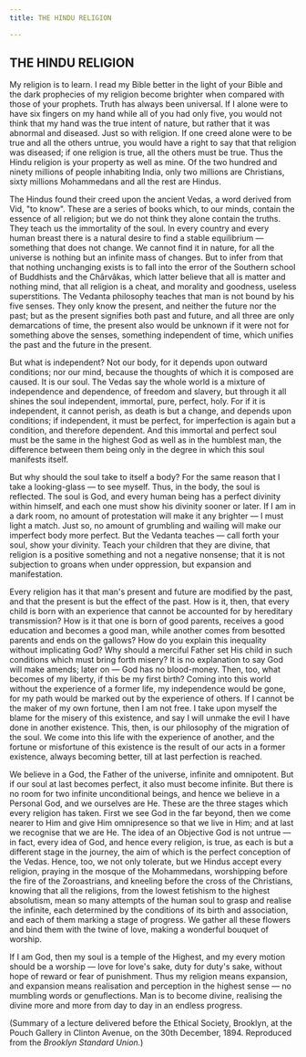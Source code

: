 ```yaml
---
title: THE HINDU RELIGION

---
```





  

## THE HINDU RELIGION

My religion is to learn. I read my Bible better in the light of your
Bible and the dark prophecies of my religion become brighter when
compared with those of your prophets. Truth has always been universal.
If I alone were to have six fingers on my hand while all of you had only
five, you would not think that my hand was the true intent of nature,
but rather that it was abnormal and diseased. Just so with religion. If
one creed alone were to be true and all the others untrue, you would
have a right to say that that religion was diseased; if one religion is
true, all the others must be true. Thus the Hindu religion is your
property as well as mine. Of the two hundred and ninety millions of
people inhabiting India, only two millions are Christians, sixty
millions Mohammedans and all the rest are Hindus.

The Hindus found their creed upon the ancient Vedas, a word derived from
Vid, "to know". These are a series of books which, to our minds, contain
the essence of all religion; but we do not think they alone contain the
truths. They teach us the immortality of the soul. In every country and
every human breast there is a natural desire to find a stable
equilibrium — something that does not change. We cannot find it in
nature, for all the universe is nothing but an infinite mass of changes.
But to infer from that that nothing unchanging exists is to fall into
the error of the Southern school of Buddhists and the Chârvâkas, which
latter believe that all is matter and nothing mind, that all religion is
a cheat, and morality and goodness, useless superstitions. The Vedanta
philosophy teaches that man is not bound by his five senses. They only
know the present, and neither the future nor the past; but as the
present signifies both past and future, and all three are only
demarcations of time, the present also would be unknown if it were not
for something above the senses, something independent of time, which
unifies the past and the future in the present.

But what is independent? Not our body, for it depends upon outward
conditions; nor our mind, because the thoughts of which it is composed
are caused. It is our soul. The Vedas say the whole world is a mixture
of independence and dependence, of freedom and slavery, but through it
all shines the soul independent, immortal, pure, perfect, holy. For if
it is independent, it cannot perish, as death is but a change, and
depends upon conditions; if independent, it must be perfect, for
imperfection is again but a condition, and therefore dependent. And this
immortal and perfect soul must be the same in the highest God as well as
in the humblest man, the difference between them being only in the
degree in which this soul manifests itself.

But why should the soul take to itself a body? For the same reason that
I take a looking-glass — to see myself. Thus, in the body, the soul is
reflected. The soul is God, and every human being has a perfect divinity
within himself, and each one must show his divinity sooner or later. If
I am in a dark room, no amount of protestation will make it any brighter
— I must light a match. Just so, no amount of grumbling and wailing will
make our imperfect body more perfect. But the Vedanta teaches — call
forth your soul, show your divinity. Teach your children that they are
divine, that religion is a positive something and not a negative
nonsense; that it is not subjection to groans when under oppression, but
expansion and manifestation.

Every religion has it that man's present and future are modified by the
past, and that the present is but the effect of the past. How is it,
then, that every child is born with an experience that cannot be
accounted for by hereditary transmission? How is it that one is born of
good parents, receives a good education and becomes a good man, while
another comes from besotted parents and ends on the gallows? How do you
explain this inequality without implicating God? Why should a merciful
Father set His child in such conditions which must bring forth misery?
It is no explanation to say God will make amends; later on — God has no
blood-money. Then, too, what becomes of my liberty, if this be my first
birth? Coming into this world without the experience of a former life,
my independence would be gone, for my path would be marked out by the
experience of others. If I cannot be the maker of my own fortune, then I
am not free. I take upon myself the blame for the misery of this
existence, and say I will unmake the evil I have done in another
existence. This, then, is our philosophy of the migration of the soul.
We come into this life with the experience of another, and the fortune
or misfortune of this existence is the result of our acts in a former
existence, always becoming better, till at last perfection is reached.

We believe in a God, the Father of the universe, infinite and
omnipotent. But if our soul at last becomes perfect, it also must become
infinite. But there is no room for two infinite unconditional beings,
and hence we believe in a Personal God, and we ourselves are He. These
are the three stages which every religion has taken. First we see God in
the far beyond, then we come nearer to Him and give Him omnipresence so
that we live in Him; and at last we recognise that we are He. The idea
of an Objective God is not untrue — in fact, every idea of God, and
hence every religion, is true, as each is but a different stage in the
journey, the aim of which is the perfect conception of the Vedas. Hence,
too, we not only tolerate, but we Hindus accept every religion, praying
in the mosque of the Mohammedans, worshipping before the fire of the
Zoroastrians, and kneeling before the cross of the Christians, knowing
that all the religions, from the lowest fetishism to the highest
absolutism, mean so many attempts of the human soul to grasp and realise
the infinite, each determined by the conditions of its birth and
association, and each of them marking a stage of progress. We gather all
these flowers and bind them with the twine of love, making a wonderful
bouquet of worship.

If I am God, then my soul is a temple of the Highest, and my every
motion should be a worship — love for love's sake, duty for duty's sake,
without hope of reward or fear of punishment. Thus my religion means
expansion, and expansion means realisation and perception in the highest
sense — no mumbling words or genuflections. Man is to become divine,
realising the divine more and more from day to day in an endless
progress.

(Summary of a lecture delivered before the Ethical Society, Brooklyn, at
the Pouch Gallery in Clinton Avenue, on the 30th December, 1894.
Reproduced from the *Brooklyn Standard Union.*)


